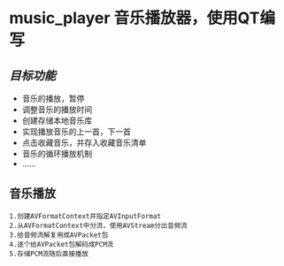 # music_player 音乐播放器，使用QT编写
## *目标功能*
- 音乐的播放，暂停
- 调整音乐的播放时间
- 创建存储本地音乐库
- 实现播放音乐的上一首，下一首
- 点击收藏音乐，并存入收藏音乐清单
- 音乐的循环播放机制
- ......

## 音乐播放
    1.创建AVFormatContext并指定AVInputFormat
    2.从AVFormatContext中分流，使用AVStream分出音频流
    3.给音频流解复用成AVPacket包
    4.逐个给AVPacket包解码成PCM流
    5.存储PCM流随后直接播放
